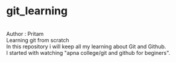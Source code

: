 # git_learning
<br>
Author : Pritam
<br>
Learning git from scratch
<br>
In this repository i will keep all my learning about Git and Github.
<br>
I started with watching "apna college/git and github for beginers".
